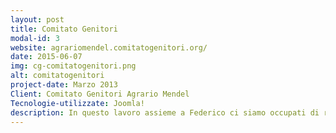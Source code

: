 ```yaml
---
layout: post
title: Comitato Genitori
modal-id: 3
website: agrariomendel.comitatogenitori.org/
date: 2015-06-07
img: cg-comitatogenitori.png
alt: comitatogenitori
project-date: Marzo 2013
Client: Comitato Genitori Agrario Mendel
Tecnologie-utilizzate: Joomla!
description: In questo lavoro assieme a Federico ci siamo occupati di realizzare un portale che potesse aggregare i vari comitati delle diverse scuole, sfortunatamente al momento solo il comitato genitori dell'agrario mendel ha aderito.
---
```

